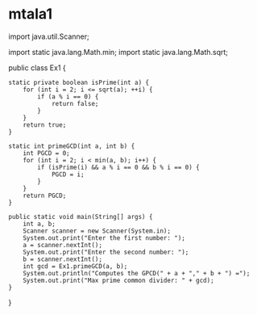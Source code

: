 # mtala1
import java.util.Scanner;

import static java.lang.Math.min;
import static java.lang.Math.sqrt;

public class Ex1 {

    static private boolean isPrime(int a) {
        for (int i = 2; i <= sqrt(a); ++i) {
            if (a % i == 0) {
                return false;
            }
        }
        return true;
    }

    static int primeGCD(int a, int b) {
        int PGCD = 0;
        for (int i = 2; i < min(a, b); i++) {
            if (isPrime(i) && a % i == 0 && b % i == 0) {
                PGCD = i;
            }
        }
        return PGCD;
    }

    public static void main(String[] args) {
        int a, b;
        Scanner scanner = new Scanner(System.in);
        System.out.print("Enter the first number: ");
        a = scanner.nextInt();
        System.out.print("Enter the second number: ");
        b = scanner.nextInt();
        int gcd = Ex1.primeGCD(a, b);
        System.out.println("Computes the GPCD(" + a + "," + b + ") =");
        System.out.print("Max prime common divider: " + gcd);
    }
}
